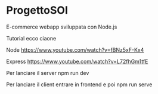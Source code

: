 # ProgettoSOI
E-commerce webapp sviluppata con Node.js

Tutorial ecco ciaone

Node https://www.youtube.com/watch?v=fBNz5xF-Kx4

Express https://www.youtube.com/watch?v=L72fhGm1tfE


Per lanciare il server 
npm run dev 

Per lanciare il client
entrare in frontend e poi npm run serve
